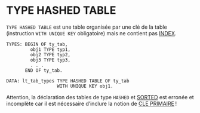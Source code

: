 # TYPE HASHED TABLE

`TYPE HASHED TABLE` est une table organisée par une clé de la table (instruction `WITH UNIQUE KEY` obligatoire) mais ne contient pas [INDEX](../11_SQL/06_INDEX/01_Index.md).

```abap
TYPES: BEGIN OF ty_tab,
         obj1 TYPE typ1,
         obj2 TYPE typ2,
         obj3 TYPE typ3,
         . . .
       END OF ty_tab.

DATA: lt_tab_types TYPE HASHED TABLE OF ty_tab
                   WITH UNIQUE KEY obj1.
```

Attention, la déclaration des tables de type `HASHED` et [SORTED](./03_Type_Sorted.md) est erronée et incomplète car il est nécessaire d’inclure la notion de [CLE PRIMAIRE](./06_Primary_Key.md) !

